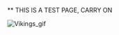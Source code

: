 ** THIS IS A TEST PAGE, CARRY ON

![Vikings_gif](https://media.giphy.com/media/y3CYXAlhHO96E/giphy.gif)
